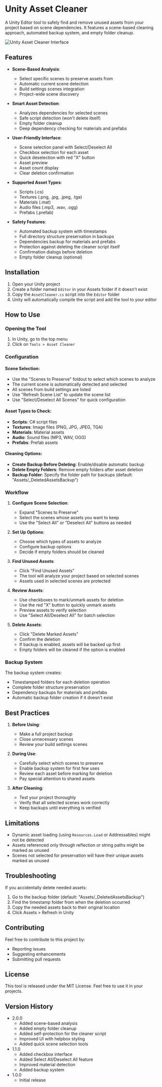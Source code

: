# Unity Asset Cleaner

A Unity Editor tool to safely find and remove unused assets from your project based on scene dependencies. It features a scene-based cleaning approach, automated backup system, and empty folder cleanup.

![Unity Asset Cleaner Interface](![image](https://github.com/user-attachments/assets/b8e49761-1011-4135-822a-a21e689440ea)
)

## Features

- **Scene-Based Analysis**:
  - Select specific scenes to preserve assets from
  - Automatic current scene detection
  - Build settings scenes integration
  - Project-wide scene discovery

- **Smart Asset Detection**:
  - Analyzes dependencies for selected scenes
  - Safe script detection (won't delete itself)
  - Empty folder cleanup
  - Deep dependency checking for materials and prefabs

- **User-Friendly Interface**:
  - Scene selection panel with Select/Deselect All
  - Checkbox selection for each asset
  - Quick deselection with red "X" button
  - Asset preview
  - Asset count display
  - Clear deletion confirmation

- **Supported Asset Types**:
  - Scripts (.cs)
  - Textures (.png, .jpg, .jpeg, .tga)
  - Materials (.mat)
  - Audio files (.mp3, .wav, .ogg)
  - Prefabs (.prefab)

- **Safety Features**:
  - Automated backup system with timestamps
  - Full directory structure preservation in backups
  - Dependencies backup for materials and prefabs
  - Protection against deleting the cleaner script itself
  - Confirmation dialogs before deletion
  - Empty folder cleanup (optional)

## Installation

1. Open your Unity project
2. Create a folder named `Editor` in your Assets folder if it doesn't exist
3. Copy the `AssetCleaner.cs` script into the `Editor` folder
4. Unity will automatically compile the script and add the tool to your editor

## How to Use

### Opening the Tool
1. In Unity, go to the top menu
2. Click on `Tools > Asset Cleaner`

### Configuration

#### Scene Selection:
- Use the "Scenes to Preserve" foldout to select which scenes to analyze
- The current scene is automatically detected and selected
- All scenes from build settings are listed
- Use "Refresh Scene List" to update the scene list
- Use "Select/Deselect All Scenes" for quick configuration

#### Asset Types to Check:
- **Scripts**: C# script files
- **Textures**: Image files (PNG, JPG, JPEG, TGA)
- **Materials**: Material assets
- **Audio**: Sound files (MP3, WAV, OGG)
- **Prefabs**: Prefab assets

#### Cleaning Options:
- **Create Backup Before Deleting**: Enable/disable automatic backup
- **Delete Empty Folders**: Remove empty folders after asset deletion
- **Backup Folder**: Specify the folder path for backups (default: "Assets/_DeletedAssetsBackup")

### Workflow

1. **Configure Scene Selection**:
   - Expand "Scenes to Preserve"
   - Select the scenes whose assets you want to keep
   - Use the "Select All" or "Deselect All" buttons as needed

2. **Set Up Options**:
   - Choose which types of assets to analyze
   - Configure backup options
   - Decide if empty folders should be cleaned

3. **Find Unused Assets**:
   - Click "Find Unused Assets"
   - The tool will analyze your project based on selected scenes
   - Assets used in selected scenes are protected

4. **Review Assets**:
   - Use checkboxes to mark/unmark assets for deletion
   - Use the red "X" button to quickly unmark assets
   - Preview assets to verify selection
   - Use "Select All/Deselect All" for batch selection

5. **Delete Assets**:
   - Click "Delete Marked Assets"
   - Confirm the deletion
   - If backup is enabled, assets will be backed up first
   - Empty folders will be cleaned if the option is enabled

### Backup System

The backup system creates:
- Timestamped folders for each deletion operation
- Complete folder structure preservation
- Dependency backups for materials and prefabs
- Automatic backup folder creation if it doesn't exist

## Best Practices

1. **Before Using**:
   - Make a full project backup
   - Close unnecessary scenes
   - Review your build settings scenes

2. **During Use**:
   - Carefully select which scenes to preserve
   - Enable backup system for first few uses
   - Review each asset before marking for deletion
   - Pay special attention to shared assets

3. **After Cleaning**:
   - Test your project thoroughly
   - Verify that all selected scenes work correctly
   - Keep backups until everything is verified

## Limitations

- Dynamic asset loading (using `Resources.Load` or Addressables) might not be detected
- Assets referenced only through reflection or string paths might be marked as unused
- Scenes not selected for preservation will have their unique assets marked as unused

## Troubleshooting

If you accidentally delete needed assets:
1. Go to the backup folder (default: "Assets/_DeletedAssetsBackup")
2. Find the timestamp folder from when the deletion occurred
3. Copy the needed assets back to their original location
4. Click Assets > Refresh in Unity

## Contributing

Feel free to contribute to this project by:
- Reporting issues
- Suggesting enhancements
- Submitting pull requests

## License

This tool is released under the MIT License. Feel free to use it in your projects.

## Version History

- 2.0.0
  - Added scene-based analysis
  - Added empty folder cleanup
  - Added self-protection for the cleaner script
  - Improved UI with helpbox styling
  - Added quick scene selection tools
- 1.1.0
  - Added checkbox interface
  - Added Select All/Deselect All feature
  - Improved material detection
  - Added backup system
- 1.0.0
  - Initial release
